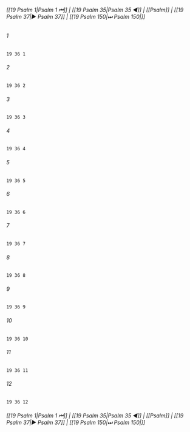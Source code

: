 
###### [[19 Psalm 1|Psalm 1 ⏮]] | [[19 Psalm 35|Psalm 35 ◀]] | [[Psalm]] | [[19 Psalm 37|▶ Psalm 37]] | [[19 Psalm 150|⏭ Psalm 150|]]

###### 1
``` verse
19 36 1 
```
###### 2
``` verse
19 36 2 
```
###### 3
``` verse
19 36 3 
```
###### 4
``` verse
19 36 4 
```
###### 5
``` verse
19 36 5 
```
###### 6
``` verse
19 36 6 
```
###### 7
``` verse
19 36 7 
```
###### 8
``` verse
19 36 8 
```
###### 9
``` verse
19 36 9 
```
###### 10
``` verse
19 36 10 
```
###### 11
``` verse
19 36 11 
```
###### 12
``` verse
19 36 12 
```

###### [[19 Psalm 1|Psalm 1 ⏮]] | [[19 Psalm 35|Psalm 35 ◀]] | [[Psalm]] | [[19 Psalm 37|▶ Psalm 37]] | [[19 Psalm 150|⏭ Psalm 150|]]

